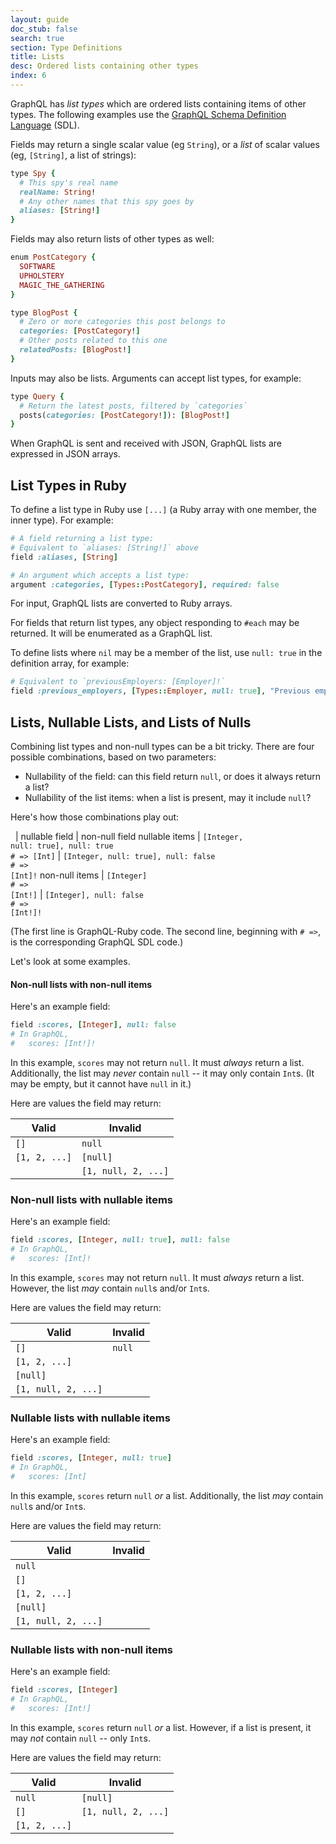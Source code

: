 ```yaml
---
layout: guide
doc_stub: false
search: true
section: Type Definitions
title: Lists
desc: Ordered lists containing other types
index: 6
---
```


GraphQL has _list types_ which are ordered lists containing items of other types. The following examples use the [GraphQL Schema Definition Language](https://graphql.org/learn/schema/#type-language) (SDL).

Fields may return a single scalar value (eg `String`), or a _list_ of scalar values (eg, `[String]`, a list of strings):

```ruby
type Spy {
  # This spy's real name
  realName: String!
  # Any other names that this spy goes by
  aliases: [String!]
}
```

Fields may also return lists of other types as well:

```ruby
enum PostCategory {
  SOFTWARE
  UPHOLSTERY
  MAGIC_THE_GATHERING
}

type BlogPost {
  # Zero or more categories this post belongs to
  categories: [PostCategory!]
  # Other posts related to this one
  relatedPosts: [BlogPost!]
}
```

Inputs may also be lists. Arguments can accept list types, for example:

```ruby
type Query {
  # Return the latest posts, filtered by `categories`
  posts(categories: [PostCategory!]): [BlogPost!]
}
```

When GraphQL is sent and received with JSON, GraphQL lists are expressed in JSON arrays.

## List Types in Ruby

To define a list type in Ruby use `[...]` (a Ruby array with one member, the inner type). For example:

```ruby
# A field returning a list type:
# Equivalent to `aliases: [String!]` above
field :aliases, [String]

# An argument which accepts a list type:
argument :categories, [Types::PostCategory], required: false
```

For input, GraphQL lists are converted to Ruby arrays.

For fields that return list types, any object responding to `#each` may be returned. It will be enumerated as a GraphQL list.

To define lists where `nil` may be a member of the list, use `null: true` in the definition array, for example:

```ruby
# Equivalent to `previousEmployers: [Employer]!`
field :previous_employers, [Types::Employer, null: true], "Previous employers; `null` represents a period of self-employment or unemployment" null: false
```

## Lists, Nullable Lists, and Lists of Nulls

Combining list types and non-null types can be a bit tricky. There are four possible combinations, based on two parameters:

- Nullability of the field: can this field return `null`, or does it always return a list?
- Nullability of the list items: when a list is present, may it include `null`?

Here's how those combinations play out:

 &nbsp;  | nullable field | non-null field
nullable items  | <code>[Integer, null: true], null: true</code><br><code># => [Int]</code> | <code>[Integer, null: true], null: false</code><br><code># => [Int]!</code>
non-null items   | <code>[Integer]</code><br><code># => [Int!]</code> | <code>[Integer], null: false</code><br><code># => [Int!]!</code>

(The first line is GraphQL-Ruby code. The second line, beginning with `# =>`, is the corresponding GraphQL SDL code.)


Let's look at some examples.

#### Non-null lists with non-null items

Here's an example field:

```ruby
field :scores, [Integer], null: false
# In GraphQL,
#   scores: [Int!]!
```

In this example, `scores` may not return `null`. It must _always_ return a list. Additionally, the list may _never_ contain `null` -- it may only contain `Int`s. (It may be empty, but it cannot have `null` in it.)

Here are values the field may return:

Valid | Invalid
------|------
`[]`  | `null`
`[1, 2, ...]`| `[null]`
| | `[1, null, 2, ...]`

### Non-null lists with nullable items

Here's an example field:

```ruby
field :scores, [Integer, null: true], null: false
# In GraphQL,
#   scores: [Int]!
```

In this example, `scores` may not return `null`. It must _always_ return a list. However, the list _may_ contain `null`s and/or `Int`s.

Here are values the field may return:

Valid | Invalid
------|------
`[]`  | `null`
`[1, 2, ...]`|
`[null]` |
 `[1, null, 2, ...]` |

### Nullable lists with nullable items

Here's an example field:

```ruby
field :scores, [Integer, null: true]
# In GraphQL,
#   scores: [Int]
```

In this example, `scores` return `null` _or_ a list. Additionally, the list _may_ contain `null`s and/or `Int`s.

Here are values the field may return:

Valid | Invalid
------|------
`null` |
`[]`  |
`[1, 2, ...]`|
`[null]` |
 `[1, null, 2, ...]` |


### Nullable lists with non-null items

Here's an example field:

```ruby
field :scores, [Integer]
# In GraphQL,
#   scores: [Int!]
```

In this example, `scores` return `null` _or_ a list. However, if a list is present, it may _not_ contain `null` -- only `Int`s.

Here are values the field may return:

Valid | Invalid
------|------
`null` | `[null]`
`[]`  | `[1, null, 2, ...]`
`[1, 2, ...]` |
